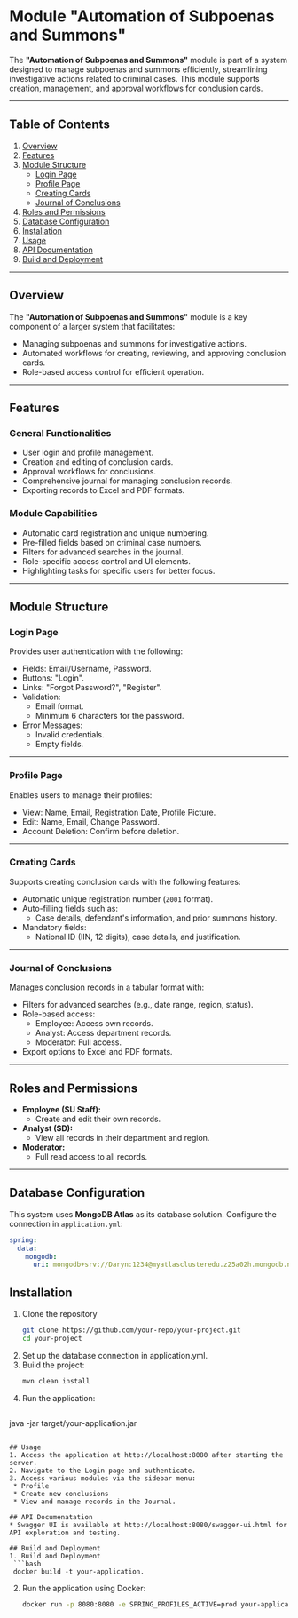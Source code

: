 # Module "Automation of Subpoenas and Summons"

The **"Automation of Subpoenas and Summons"** module is part of a system designed to manage subpoenas and summons efficiently, streamlining investigative actions related to criminal cases. This module supports creation, management, and approval workflows for conclusion cards.

---

## Table of Contents
1. [Overview](#overview)
2. [Features](#features)
3. [Module Structure](#module-structure)
   - [Login Page](#login-page)
   - [Profile Page](#profile-page)
   - [Creating Cards](#creating-cards)
   - [Journal of Conclusions](#journal-of-conclusions)
4. [Roles and Permissions](#roles-and-permissions)
5. [Database Configuration](#database-configuration)
6. [Installation](#installation)
7. [Usage](#usage)
8. [API Documentation](#api-documentation)
9. [Build and Deployment](#build-deployment)

---

## Overview

The **"Automation of Subpoenas and Summons"** module is a key component of a larger system that facilitates:
- Managing subpoenas and summons for investigative actions.
- Automated workflows for creating, reviewing, and approving conclusion cards.
- Role-based access control for efficient operation.

---

## Features

### General Functionalities
- User login and profile management.
- Creation and editing of conclusion cards.
- Approval workflows for conclusions.
- Comprehensive journal for managing conclusion records.
- Exporting records to Excel and PDF formats.

### Module Capabilities
- Automatic card registration and unique numbering.
- Pre-filled fields based on criminal case numbers.
- Filters for advanced searches in the journal.
- Role-specific access control and UI elements.
- Highlighting tasks for specific users for better focus.

---

## Module Structure

### Login Page
Provides user authentication with the following:
- Fields: Email/Username, Password.
- Buttons: "Login".
- Links: "Forgot Password?", "Register".
- Validation: 
  - Email format.
  - Minimum 6 characters for the password.
- Error Messages:
  - Invalid credentials.
  - Empty fields.

---

### Profile Page
Enables users to manage their profiles:
- View: Name, Email, Registration Date, Profile Picture.
- Edit: Name, Email, Change Password.
- Account Deletion: Confirm before deletion.

---

### Creating Cards
Supports creating conclusion cards with the following features:
- Automatic unique registration number (`Z001` format).
- Auto-filling fields such as:
  - Case details, defendant's information, and prior summons history.
- Mandatory fields:
  - National ID (IIN, 12 digits), case details, and justification.

---

### Journal of Conclusions
Manages conclusion records in a tabular format with:
- Filters for advanced searches (e.g., date range, region, status).
- Role-based access:
  - Employee: Access own records.
  - Analyst: Access department records.
  - Moderator: Full access.
- Export options to Excel and PDF formats.

---

## Roles and Permissions
- **Employee (SU Staff):** 
  - Create and edit their own records.
- **Analyst (SD):**
  - View all records in their department and region.
- **Moderator:**
  - Full read access to all records.

---

## Database Configuration


This system uses **MongoDB Atlas** as its database solution. Configure the connection in `application.yml`:

```yaml
spring:
  data:
    mongodb:
      uri: mongodb+srv://Daryn:1234@myatlasclusteredu.z25a02h.mongodb.net/?retryWrites=true&w=majority&appName=myAtlasClusterEDU
```

## Installation
1. Clone the repository
   ```bash
   git clone https://github.com/your-repo/your-project.git
   cd your-project
   ```
2. Set up the database connection in application.yml.
3. Build the project:
   ```bash
   mvn clean install
   ```
4. Run the application:
   ```bash
  java -jar target/your-application.jar
  ```

## Usage 
1. Access the application at http://localhost:8080 after starting the server.
2. Navigate to the Login page and authenticate.
3. Access various modules via the sidebar menu:
   * Profile
   * Create new conclusions
   * View and manage records in the Journal.

## API Documenatation
* Swagger UI is available at http://localhost:8080/swagger-ui.html for API exploration and testing.

## Build and Deployment
1. Build and Deployment
   ```bash
   docker build -t your-application.
   ```
2. Run the application using Docker:
   ```bash
   docker run -p 8080:8080 -e SPRING_PROFILES_ACTIVE=prod your-application
   ```
